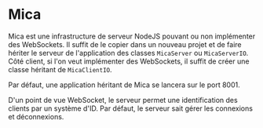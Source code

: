 # Mica

Mica est une infrastructure de serveur NodeJS pouvant ou non implémenter des WebSockets. Il suffit de le copier dans un nouveau projet et de faire hériter le serveur de l'application des classes ```MicaServer``` ou ```MicaServerIO```. Côté client, si l'on veut implémenter des WebSockets, il suffit de créer une classe héritant de ```MicaClientIO```.

Par défaut, une application héritant de Mica se lancera sur le port 8001.

D'un point de vue WebSocket, le serveur permet une identification des clients par un système d'ID. Par défaut, le serveur sait gérer les connexions et déconnexions.